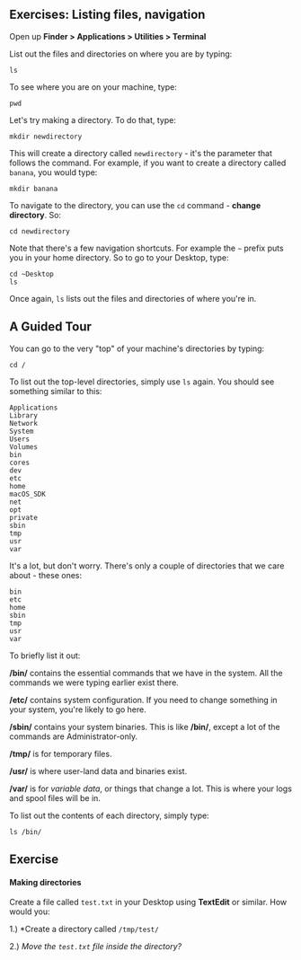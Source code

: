 ## Exercises: Listing files, navigation

Open up **Finder > Applications > Utilities > Terminal**

List out the files and directories on where you are by typing:

```
ls
```

To see where you are on your machine, type:

```
pwd
```

Let's try making a directory. To do that, type:

```
mkdir newdirectory
```

This will create a directory called `newdirectory` - it's the parameter that follows the command. For example, if you want to create a directory called `banana`, you would type:

```
mkdir banana
```

To navigate to the directory, you can use the `cd` command - **change directory**. So:

```
cd newdirectory
```

Note that there's a few navigation shortcuts. For example the `~` prefix puts you in your home directory. So to go to your Desktop, type:

```
cd ~Desktop
ls
```

Once again, `ls` lists out the files and directories of where you're in.


## A Guided Tour

You can go to the very "top" of your machine's directories by typing:

```
cd /
```

To list out the top-level directories, simply use `ls` again. You should see something similar to this:

```
Applications
Library
Network
System
Users
Volumes
bin
cores
dev
etc
home
macOS_SDK
net
opt
private
sbin
tmp
usr
var
```

It's a lot, but don't worry. There's only a couple of directories that we care about - these ones:

```
bin
etc
home
sbin
tmp
usr
var
```

To briefly list it out:

**/bin/** contains the essential commands that we have in the system. All the commands we were typing earlier exist there.

**/etc/** contains system configuration. If you need to change something in your system, you're likely to go here.

**/sbin/** contains your system binaries. This is like **/bin/**, except a lot of the commands are Administrator-only.

**/tmp/** is for temporary files.

**/usr/** is where user-land data and binaries exist.

**/var/** is for *variable data*, or things that change a lot. This is where your logs and spool files will be in.

To list out the contents of each directory, simply type:

```
ls /bin/
```

## Exercise

#### Making directories

Create a file called `test.txt` in your Desktop using **TextEdit** or similar. How would you:

1.) *Create a directory called `/tmp/test/`

2.) *Move the `test.txt` file inside the directory?*
